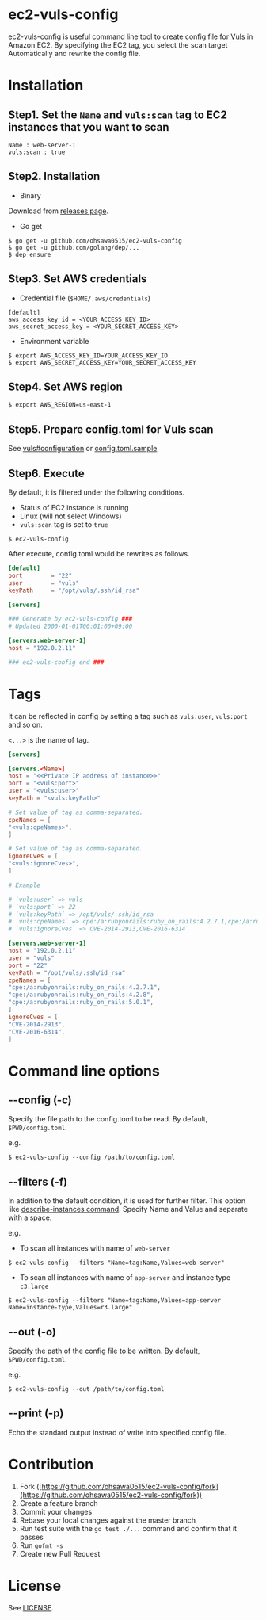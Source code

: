 ec2-vuls-config
===

ec2-vuls-config is useful command line tool to create config file for [Vuls](https://github.com/future-architect/vuls) in Amazon EC2.
By specifying the EC2 tag, you select the scan target Automatically and rewrite the config file.

# Installation

## Step1. Set the `Name` and `vuls:scan` tag to EC2 instances that you want to scan

```console
Name : web-server-1
vuls:scan : true
```

## Step2. Installation

* Binary

Download from [releases page](https://github.com/ohsawa0515/ec2-vuls-config/releases).

* Go get

```console
$ go get -u github.com/ohsawa0515/ec2-vuls-config
$ go get -u github.com/golang/dep/...
$ dep ensure
```

## Step3. Set AWS credentials
 
* Credential file (`$HOME/.aws/credentials`) 

```console
[default]
aws_access_key_id = <YOUR_ACCESS_KEY_ID>
aws_secret_access_key = <YOUR_SECRET_ACCESS_KEY>
```

* Environment variable

```console
$ export AWS_ACCESS_KEY_ID=YOUR_ACCESS_KEY_ID
$ export AWS_SECRET_ACCESS_KEY=YOUR_SECRET_ACCESS_KEY
```

## Step4. Set AWS region

```console
$ export AWS_REGION=us-east-1
```


## Step5. Prepare config.toml for Vuls scan

See [vuls#configuration](https://github.com/future-architect/vuls#configuration) or [config.toml.sample](https://github.com/ohsawa0515/ec2-vuls-config/blob/master/config.toml.sample)

## Step6. Execute

By default, it is filtered under the following conditions.

- Status of EC2 instance is running
- Linux (will not select Windows)
- `vuls:scan` tag is set to `true`

```console
$ ec2-vuls-config
```

After execute, config.toml would be rewrites as follows.

```toml
[default]
port        = "22"
user        = "vuls"
keyPath     = "/opt/vuls/.ssh/id_rsa"

[servers]

### Generate by ec2-vuls-config ###
# Updated 2000-01-01T00:01:00+09:00

[servers.web-server-1]
host = "192.0.2.11"

### ec2-vuls-config end ###
```

# Tags

It can be reflected in config by setting a tag such as `vuls:user`, `vuls:port` and so on.

`<...>` is the name of tag.

```toml
[servers]

[servers.<Name>]
host = "<<Private IP address of instance>>"
port = "<vuls:port>"
user = "<vuls:user>"
keyPath = "<vuls:keyPath>"

# Set value of tag as comma-separated.
cpeNames = [
"<vuls:cpeNames>",
]

# Set value of tag as comma-separated.
ignoreCves = [
"<vuls:ignoreCves>",
]

# Example

# `vuls:user` => vuls
# `vuls:port` => 22
# `vuls:keyPath` => /opt/vuls/.ssh/id_rsa
# `vuls:cpeNames` => cpe:/a:rubyonrails:ruby_on_rails:4.2.7.1,cpe:/a:rubyonrails:ruby_on_rails:4.2.8,cpe:/a:rubyonrails:ruby_on_rails:5.0.1
# `vuls:ignoreCves` => CVE-2014-2913,CVE-2016-6314

[servers.web-server-1]
host = "192.0.2.11"
user = "vuls"
port = "22"
keyPath = "/opt/vuls/.ssh/id_rsa"
cpeNames = [
"cpe:/a:rubyonrails:ruby_on_rails:4.2.7.1",
"cpe:/a:rubyonrails:ruby_on_rails:4.2.8",
"cpe:/a:rubyonrails:ruby_on_rails:5.0.1",
]
ignoreCves = [
"CVE-2014-2913",
"CVE-2016-6314",
]
```

# Command line options

## --config (-c)

Specify the file path to the config.toml to be read.
By default, `$PWD/config.toml`.

e.g.

```console
$ ec2-vuls-config --config /path/to/config.toml
```

## --filters (-f)

In addition to the default condition, it is used for further filter.
This option like [describe-instances command](http://docs.aws.amazon.com/cli/latest/reference/ec2/describe-instances.html).
Specify Name and Value and separate with a space.

e.g.

* To scan all instances with name of `web-server`

```console
$ ec2-vuls-config --filters "Name=tag:Name,Values=web-server"
```

* To scan all instances with name of `app-server` and instance type `c3.large`

```console
$ ec2-vuls-config --filters "Name=tag:Name,Values=app-server Name=instance-type,Values=r3.large"
```

## --out (-o)

Specify the path of the config file to be written.
By default, `$PWD/config.toml`.

e.g.

```console
$ ec2-vuls-config --out /path/to/config.toml
```


## --print (-p)

Echo the standard output instead of write into specified config file.

# Contribution

1. Fork ([https://github.com/ohsawa0515/ec2-vuls-config/fork](https://github.com/ohsawa0515/ec2-vuls-config/fork))
2. Create a feature branch
3. Commit your changes
4. Rebase your local changes against the master branch
5. Run test suite with the `go test ./...` command and confirm that it passes
6. Run `gofmt -s`
7. Create new Pull Request

# License

See [LICENSE](https://github.com/ohsawa0515/ec2-vuls-config/blob/master/LICENSE).
